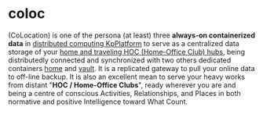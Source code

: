 # coloc

(CoLocation) is one of the persona (at least) three <b>always-on containerized data</b> in <a href="https://github.com/khaiphong/kp_platform" target="_blank">distributed computing KpPlatform</a> to serve as a centralized data storage of your <a href="https://github.com/khaiphong/kp_platform/tree/main/hub" target="_blank">home and traveling HOC (Home-Office Club) hubs</a>, being distributedly connected and synchronized with two others dedicated containers <a href="https://github.com/khaiphong/kp_mu/tree/main/home" target="_blank">home</a> and <a href="https://github.com/khaiphong/kp_mu/tree/main/vault" target="_blank">vault</a>. It is a replicated gateway to pull your online data to off-line backup. It is also an excellent mean to serve your heavy works from distant "<b>HOC / Home-Office Clubs</b>", ready wherever you are and being a centre of conscious Activities, Relationships, and Places in both normative and positive Intelligence toward What Count.

